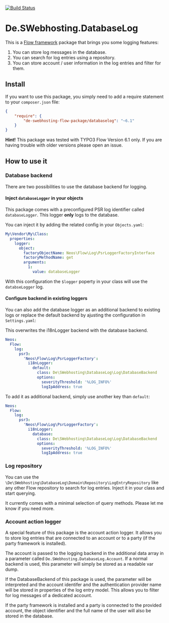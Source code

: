 [![Build Status](https://travis-ci.com/astehlik/Flow-Package-De.SWebhosting.DatabaseLog.svg?branch=develop)](https://travis-ci.com/astehlik/Flow-Package-De.SWebhosting.DatabaseLog)

# De.SWebhosting.DatabaseLog

This is a [Flow framework](https://flow.neos.io/) package that brings you some logging features:

1. You can store log messages in the database.
2. You can search for log entries using a repository.
3. You can store account / user information in the log entries and filter for them.


## Install

If you want to use this package, you simply need to add a require statement to your `composer.json` file:

```json
{
    "require": {
        "de-swebhosting-flow-package/databaselog": "~6.1"
    }
}
```

**Hint!** This package was tested with TYPO3 Flow Version 6.1 only. If you are having trouble with older versions
please open an issue.

## How to use it

### Database backend

There are two possibilities to use the database backend for logging.

#### Inject `databaseLogger` in your objects

This package comes with a preconfigured PSR log identifier called `databaseLogger`. This logger **only** logs to
the database.

You can inject it by adding the related config in your `Objects.yaml`:

```yaml
My\Vendor\My\Class:
  properties:
    logger:
      object:
        factoryObjectName: Neos\Flow\Log\PsrLoggerFactoryInterface
        factoryMethodName: get
        arguments:
          1:
            value: databaseLogger
```

With this configuration the `$logger` poperty in your class will use the `databseLogger` log.

#### Configure backend in existing loggers

You can also add the database logger as an additional backend to existing logs or replace the default
backend by ajusting the configuration in `Settings.yaml`:

This overwrites the i18nLogger backend with the database backend.

```yaml
Neos:
  Flow:
    log:
      psr3:
        'Neos\Flow\Log\PsrLoggerFactory':
          i18nLogger:
            default:
              class: De\SWebhosting\DatabaseLog\Log\DatabaseBackend
              options:
                severityThreshold: '%LOG_INFO%'
                logIpAddress: true
```

To add it as additional backend, simply use another key than `default`:

```yaml
Neos:
  Flow:
    log:
      psr3:
        'Neos\Flow\Log\PsrLoggerFactory':
          i18nLogger:
            database:
              class: De\SWebhosting\DatabaseLog\Log\DatabaseBackend
              options:
                severityThreshold: '%LOG_INFO%'
                logIpAddress: true
```

### Log repository

You can use the `\De\SWebhosting\DatabaseLog\Domain\Repository\LogEntryRepository` like any other Flow repository
to search for log entries. Inject it in your class and start querying.

It currently comes with a minimal selection of query methods. Please let me know if you need more.

### Account action logger

A special feature of this package is the account action logger. It allows you to store log entries that are
connected to an account or to a party (if the party framework is installed).

The account is passed to the logging backend in the additional data array in a parameter called
`De.SWebhosting.DatabaseLog.Account`. If a normal backend is used, this parameter will simply be stored as a
readable var dump.

If the DatabaseBackend of this package is used, the parameter will be interpreted and the account identifer and the
authentication provider name will be stored in properties of the log entry model. This allows you to filter for log
messages of a dedicated account.

If the party framework is installed and a party is connected to the provided account, the object identifier and the
full name of the user will also be stored in the database.
